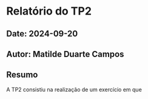 # Relatório do TP2
## Date: 2024-09-20
## Autor: Matilde Duarte Campos
## Resumo
A TP2 consistiu na realização de um exercício em que 

